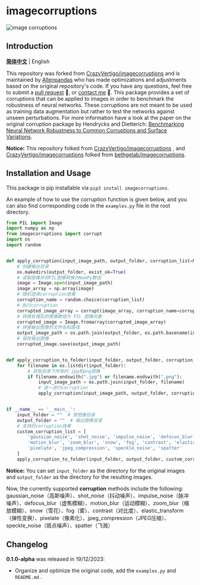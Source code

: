 # imagecorruptions

![image corruptions](https://raw.githubusercontent.com/bethgelab/imagecorruptions/master/assets/corruptions_sev_3.png?token=ACY4L7YQWNOLTMRRO53U6FS5G3UF6)

## Introduction

**[简体中文](./README.zh-CN.md)** | English

This repository was forked from [CrazyVertigo/imagecorruptions](https://github.com/CrazyVertigo/imagecorruptions) and is maintained by [Allenpandas](https://github.com/Allenpandas) who has made optimizations and adjustments based on the original repository's code. If you have any questions, feel free to submit a [pull request](https://github.com/Allenpandas/imagecorruptions/pulls) 🤝, or [contact me](https://github.com/users/follow?target=Allenpandas) 📮. This package provides a set of corruptions that can be applied to images in order to benchmark the robustness of neural networks. These corruptions are not meant to be used as training data augmentation but rather to test the networks against unseen perturbations. For more information have a look at the paper on the original corruption package by Hendrycks and Dietterich: [Benchmarking Neural Network Robustness to Common Corruptions and Surface Variations](https://arxiv.org/abs/1807.01697).

**Notice:** This repository folked from [CrazyVertigo/imagecorruptions](https://github.com/CrazyVertigo/imagecorruptions) , and [CrazyVertigo/imagecorruptions](https://github.com/CrazyVertigo/imagecorruptions)  folked from [bethgelab/imagecorruptions](https://github.com/bethgelab/imagecorruptions).

## Installation and Usage
This package is pip installable via `pip3 install imagecorruptions`.

 An example of how to use the corruption function is given below, and you can also find corresponding code in the `examples.py` file in the root directory.

```python
from PIL import Image
import numpy as np
from imagecorruptions import corrupt
import os
import random


def apply_corruption(input_image_path, output_folder, corruption_list=None):
    # 创建输出目录
    os.makedirs(output_folder, exist_ok=True)
    # 读取图像并将PIL图像转换为NumPy数组
    image = Image.open(input_image_path)
    image_array = np.array(image)
    # 随机选择corruption效果
    corruption_name = random.choice(corruption_list)
    # 执行corruption
    corrupted_image_array = corrupt(image_array, corruption_name=corruption_name, severity=1)
    # 转换处理后的图像数组为 PIL 图像对象
    corrupted_image = Image.fromarray(corrupted_image_array)
    # 拼接输出图像的文件名和路径
    output_image_path = os.path.join(output_folder, os.path.basename(input_image_path))
    # 保存输出图像
    corrupted_image.save(output_image_path)


def apply_corruption_to_folder(input_folder, output_folder, corruption_list=None):
    for filename in os.listdir(input_folder):
        # 获取目录下所有的.jpg和png图像
        if filename.endswith(".jpg") or filename.endswith(".png"):
            input_image_path = os.path.join(input_folder, filename)
            # 逐一进行corruption
            apply_corruption(input_image_path, output_folder, corruption_list)


if __name__ == '__main__':
    input_folder = ""  # 原图像目录
    output_folder = ""  # 输出图像目录
    # 支持的corruption效果
    custom_corruption_list = [
        'gaussian_noise', 'shot_noise', 'impulse_noise', 'defocus_blur',
        'motion_blur', 'zoom_blur', 'snow', 'fog', 'contrast', 'elastic_transform',
        'pixelate', 'jpeg_compression', 'speckle_noise', 'spatter'
    ]
    apply_corruption_to_folder(input_folder, output_folder, custom_corruption_list)

```
**Notice:** You can set `input_folder` as the directory for the original images and `output_folder` as the directory for the resulting images.

Now, the currently supported **corruption** methods include the following: gaussian_noise（高斯噪声）、shot_noise（抖动噪声）、impulse_noise（脉冲噪声）、defocus_blur（虚焦模糊）、motion_blur（运动模糊）、zoom_blur（缩放模糊）、snow（雪花）、fog（雾）、contrast（对比度）、elastic_transform（弹性变换）、pixelate（像素化）、jpeg_compression（JPEG压缩）、speckle_noise（斑点噪声）、spatter（飞溅）

## Changelog

**0.1.0-alpha** was released in 19/12/2023:

- Organize and optimize the original code, add the `examples.py` and `README.md` .
